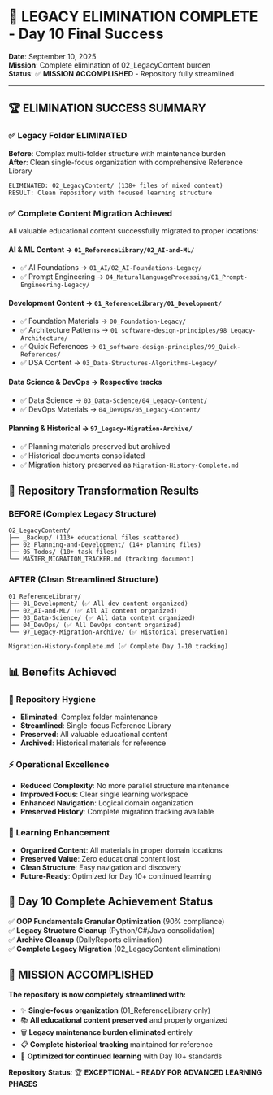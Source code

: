 # 🎊 LEGACY ELIMINATION COMPLETE - Day 10 Final Success

**Date**: September 10, 2025  
**Mission**: Complete elimination of 02_LegacyContent burden  
**Status**: ✅ **MISSION ACCOMPLISHED** - Repository fully streamlined

---

## 🏆 **ELIMINATION SUCCESS SUMMARY**

### ✅ **Legacy Folder ELIMINATED**

**Before**: Complex multi-folder structure with maintenance burden  
**After**: Clean single-focus organization with comprehensive Reference Library

```text
ELIMINATED: 02_LegacyContent/ (138+ files of mixed content)
RESULT: Clean repository with focused learning structure
```

### ✅ **Complete Content Migration Achieved**

All valuable educational content successfully migrated to proper locations:

#### **AI & ML Content** → `01_ReferenceLibrary/02_AI-and-ML/`

- ✅ AI Foundations → `01_AI/02_AI-Foundations-Legacy/`
- ✅ Prompt Engineering → `04_NaturalLanguageProcessing/01_Prompt-Engineering-Legacy/`

#### **Development Content** → `01_ReferenceLibrary/01_Development/`

- ✅ Foundation Materials → `00_Foundation-Legacy/`
- ✅ Architecture Patterns → `01_software-design-principles/98_Legacy-Architecture/`
- ✅ Quick References → `01_software-design-principles/99_Quick-References/`
- ✅ DSA Content → `03_Data-Structures-Algorithms-Legacy/`

#### **Data Science & DevOps** → Respective tracks

- ✅ Data Science → `03_Data-Science/04_Legacy-Content/`
- ✅ DevOps Materials → `04_DevOps/05_Legacy-Content/`

#### **Planning & Historical** → `97_Legacy-Migration-Archive/`

- ✅ Planning materials preserved but archived
- ✅ Historical documents consolidated
- ✅ Migration history preserved as `Migration-History-Complete.md`

## 🎯 **Repository Transformation Results**

### **BEFORE (Complex Legacy Structure)**

```text
02_LegacyContent/
├── _Backup/ (113+ educational files scattered)
├── 02_Planning-and-Development/ (14+ planning files)
├── 05_Todos/ (10+ task files)
└── MASTER_MIGRATION_TRACKER.md (tracking document)
```

### **AFTER (Clean Streamlined Structure)**

```text
01_ReferenceLibrary/
├── 01_Development/ (✅ All dev content organized)
├── 02_AI-and-ML/ (✅ All AI content organized)  
├── 03_Data-Science/ (✅ All data content organized)
├── 04_DevOps/ (✅ All DevOps content organized)
└── 97_Legacy-Migration-Archive/ (✅ Historical preservation)

Migration-History-Complete.md (✅ Complete Day 1-10 tracking)
```

## 📊 **Benefits Achieved**

### 🧹 **Repository Hygiene**

- **Eliminated**: Complex folder maintenance
- **Streamlined**: Single-focus Reference Library
- **Preserved**: All valuable educational content
- **Archived**: Historical materials for reference

### ⚡ **Operational Excellence**  

- **Reduced Complexity**: No more parallel structure maintenance
- **Improved Focus**: Clear single learning workspace
- **Enhanced Navigation**: Logical domain organization
- **Preserved History**: Complete migration tracking available

### 🎯 **Learning Enhancement**

- **Organized Content**: All materials in proper domain locations
- **Preserved Value**: Zero educational content lost
- **Clean Structure**: Easy navigation and discovery
- **Future-Ready**: Optimized for Day 10+ continued learning

## 🚀 **Day 10 Complete Achievement Status**

✅ **OOP Fundamentals Granular Optimization** (90% compliance)  
✅ **Legacy Structure Cleanup** (Python/C#/Java consolidation)  
✅ **Archive Cleanup** (DailyReports elimination)  
✅ **Complete Legacy Migration** (02_LegacyContent elimination)  

## 🎊 **MISSION ACCOMPLISHED**

**The repository is now completely streamlined with:**

- ✨ **Single-focus organization** (01_ReferenceLibrary only)
- 📚 **All educational content preserved** and properly organized
- 🗑️ **Legacy maintenance burden eliminated** entirely  
- 📋 **Complete historical tracking** maintained for reference
- 🎯 **Optimized for continued learning** with Day 10+ standards

**Repository Status**: 🏆 **EXCEPTIONAL - READY FOR ADVANCED LEARNING PHASES**
